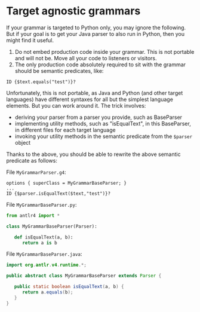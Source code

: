 # Target agnostic grammars

If your grammar is targeted to Python only, you may ignore the following. But if your goal is to get your Java parser to also run in Python, then you might find it useful.

1. Do not embed production code inside your grammar. This is not portable and will not be. Move all your code to listeners or visitors.
1. The only production code absolutely required to sit with the grammar should be semantic predicates, like:
```
ID {$text.equals("test")}?
```

Unfortunately, this is not portable, as Java and Python (and other target languages) have different syntaxes for all but the simplest language elements.  But you can work around it. The trick involves:

* deriving your parser from a parser you provide, such as BaseParser
* implementing utility methods, such as "isEqualText", in this BaseParser, in different files for each target language
* invoking your utility methods in the semantic predicate from the `$parser` object

Thanks to the above, you should be able to rewrite the above semantic predicate as follows:

File `MyGrammarParser.g4`:
```
options { superClass = MyGrammarBaseParser; }
...
ID {$parser.isEqualText($text,"test")}?
```

File `MyGrammarBaseParser.py`:
```python
from antlr4 import *

class MyGrammarBaseParser(Parser):

   def isEqualText(a, b):
      return a is b
```

File `MyGrammarBaseParser.java`:
```java
import org.antlr.v4.runtime.*;

public abstract class MyGrammarBaseParser extends Parser {

   public static boolean isEqualText(a, b) {
      return a.equals(b);
   }
}
```
